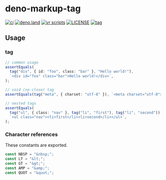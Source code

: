 # deno-markup-tag

[![ci](https://github.com/kawarimidoll/deno-markup-tag/workflows/ci/badge.svg)](.github/workflows/ci.yml)
[![deno.land](https://img.shields.io/badge/deno-%5E1.0.0-green?logo=deno)](https://deno.land)
[![vr scripts](https://badges.velociraptor.run/flat.svg)](https://velociraptor.run)
[![LICENSE](https://img.shields.io/badge/license-MIT-brightgreen)](LICENSE)
[![tag](https://img.shields.io/github/v/tag/kawarimidoll/deno-markup-tag?sort=semver)](https://github.com/kawarimidoll/deno-markup-tag/tags)

## Usage

### tag

```ts
// common usage
assertEquals(
  tag("div", { id: "foo", class: "bar" }, "Hello world!"),
  `<div id="foo" class="bar">Hello world!</div>`,
);

// void (no-close) tag
assertEquals(tag("meta", { charset: "utf-8" }), `<meta charset="utf-8">`);

// nested tags
assertEquals(
  tag("ul", { class: "nav" }, tag("li", "first"), tag("li", "second")),
  `<ul class="nav"><li>first</li><li>second</li></ul>`,
);
```

### Character references

These constants are exported.

```ts
const NBSP = "&nbsp;";
const LT = "&lt;";
const GT = "&gt;";
const AMP = "&amp;";
const QUOT = "&quot;";
```
